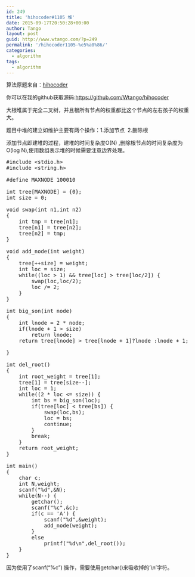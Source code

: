 ```yaml
---
id: 249
title: 'hihocoder#1105 堆'
date: 2015-09-17T20:50:28+00:00
author: Tango
layout: post
guid: http://www.wtango.com/?p=249
permalink: '/hihocoder1105-%e5%a0%86/'
categories:
  - algorithm
tags:
  - algorithm
---
```

算法原题来自：<a href="http://hihocoder.com/problemset/problem/1105" target="_blank">hihocoder</a>

你可以在我的github获取源码:<a href="https://github.com/Wtango/hihocoder" data-slimstat-tracking="true" data-slimstat-callback="true" data-slimstat-type="0">https://github.com/Wtango/hihocoder</a>

大根堆属于完全二叉树，并且根所有节点的权重都比这个节点的左右孩子的权重大。

题目中堆的建立如维护主要有两个操作：1.添加节点  2.删除根

<!--more-->

添加节点即建堆的过程，建堆的时间复杂度O(N) ,删除根节点的时间复杂度为O(log N),使用数组表示堆的时候需要注意边界处理。

<pre class="brush: cpp; title: ; notranslate" title="">#include &lt;stdio.h&gt;
#include &lt;string.h&gt;

#define MAXNODE 100010

int tree[MAXNODE] = {0};
int size = 0;

void swap(int n1,int n2)
{
	int tmp = tree[n1];
	tree[n1] = tree[n2];
	tree[n2] = tmp;
}

void add_node(int weight)
{
	tree[++size] = weight;
	int loc = size;
	while((loc &gt; 1) && tree[loc] &gt; tree[loc/2]) {
		swap(loc,loc/2);
		loc /= 2;
	}
}

int big_son(int node)
{
	int lnode = 2 * node;
	if(lnode + 1 &gt; size)
		return lnode;
	return tree[lnode] &gt; tree[lnode + 1]?lnode :lnode + 1;
	
}

int del_root()
{
	int root_weight = tree[1];
	tree[1] = tree[size--];
	int loc = 1;
	while((2 * loc &lt;= size)) {
		int bs = big_son(loc);
		if(tree[loc] &lt; tree[bs]) {
			swap(loc,bs);
			loc = bs;
			continue;
		}
		break;
	}
	return root_weight;
}

int main()
{
	char c;
	int N,weight;
	scanf("%d",&N);
	while(N--) {
		getchar();
		scanf("%c",&c);
		if(c == 'A') {
			scanf("%d",&weight);
			add_node(weight);
		}
		else
			printf("%d\n",del_root());
	}
}
</pre>

因为使用了scanf(&#8220;%c&#8221;) 操作，需要使用getchar()来吸收掉的&#8217;\n&#8217;字符。